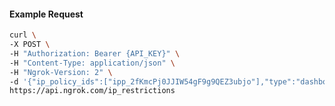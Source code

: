 <!-- Code generated for API Clients. DO NOT EDIT. -->

#### Example Request

```bash
curl \
-X POST \
-H "Authorization: Bearer {API_KEY}" \
-H "Content-Type: application/json" \
-H "Ngrok-Version: 2" \
-d '{"ip_policy_ids":["ipp_2fKmcPj0JJIW54gF9g9QEZ3ubjo"],"type":"dashboard"}' \
https://api.ngrok.com/ip_restrictions
```
